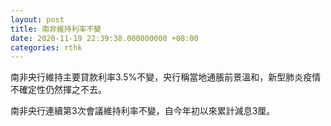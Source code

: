 ```yaml
---
layout: post
title: 南非維持利率不變
date: 2020-11-19 22:39:38.000000000 +08:00
categories: rthk
---
```


南非央行維持主要貸款利率3.5%不變，央行稱當地通脹前景溫和，新型肺炎疫情不確定性仍然揮之不去。

南非央行連續第3次會議維持利率不變，自今年初以來累計減息3厘。
